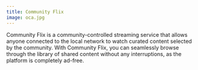 ```yaml
---
title: Community Flix
image: oca.jpg
---
```


Community Flix is a community-controlled streaming service that allows anyone connected to the local network to watch curated content selected by the community. With Community Flix, you can seamlessly browse through the library of shared content without any interruptions, as the platform is completely ad-free.

<app-button :color="true" :nomargin="true" localurl=":8090" text="Get started"></app-button>
